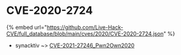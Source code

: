 # CVE-2020-2724
{% embed url="https://github.com/Live-Hack-CVE/full_database/blob/main/cves/2020/CVE-2020-2724.json" %}

* synacktiv ~> [CVE-2021-27246_Pwn2Own2020](https://www.alice-snow.ru/2020/database/cve-2020-2724/cve-2021-27246_pwn2own2020-synacktiv)
